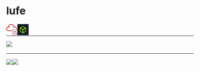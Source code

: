 # lufe

<a href="https://tryhackme.com/p/lufe">
  <img align="left" width="30px" src="tryhackme.svg" />
</a>  
<a href="https://app.hackthebox.eu/login">
  <img align="left" width="30px" src="hackthebox.svg" />
</a>  
<br>

---

<div>
  <img width=800 src="https://github-profile-trophy.vercel.app/?username=lufeee&column=7"/>
</div>

---

<div>
  <img height="170" align="left" src="https://github-readme-stats.vercel.app/api?username=lufeee&count_private=true&include_all_commits=true" />
  <img src="https://github-readme-stats.vercel.app/api/top-langs/?username=lufeee&layout=compact" />
</div>

